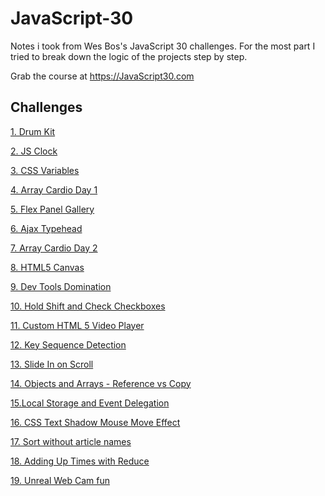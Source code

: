 # JavaScript-30
Notes i took from Wes Bos's JavaScript 30 challenges. 
For the most part I tried to break down the logic of the projects step by step.

Grab the course at https://JavaScript30.com



## Challenges 
[1. Drum Kit](https://github.com/Iambizi/JavaScript-30/tree/master/01%20JavaScript%20Drum%20kit#javascript-drum-kit)

[2. JS Clock](https://github.com/Iambizi/JavaScript-30/tree/master/02%20JS%20Clock)

[3. CSS Variables](https://github.com/Iambizi/JavaScript-30/tree/master/03%20CSS%20Variables#css-variables)

[4. Array Cardio Day 1](https://github.com/Iambizi/JavaScript-30/tree/master/04%20Array%20Cardio%20Day%201)

[5. Flex Panel Gallery](https://github.com/Iambizi/JavaScript-30/tree/master/05%20Flex%20Panel%20Gallery#flex-panel-gallery)

[6. Ajax Typehead](https://github.com/Iambizi/JavaScript-30/tree/master/06%20Ajax%20Type%20Ahead#ajax-type-ahead)

[7. Array Cardio Day 2](https://github.com/Iambizi/JavaScript-30/tree/master/07%20Array%20Cardio%20Day%202)

[8. HTML5 Canvas](https://github.com/Iambizi/JavaScript-30/tree/master/08%20HTML5%20Canvas#html-5-canvas)

[9. Dev Tools Domination](https://github.com/Iambizi/JavaScript-30/tree/master/09%2014%20Must%20Know%20Dev%20Tools%20Tricks#14-must-know-dev-tool-tricks)

[10. Hold Shift and Check Checkboxes](https://github.com/Iambizi/JavaScript-30/tree/master/10%20Hold%20Shift%20and%20Check%20Checkboxes)

[11. Custom HTML 5 Video Player](https://github.com/Iambizi/JavaScript-30/tree/master/11%20Custom%20HTML%205%20Video%20Player)

[12. Key Sequence Detection](https://github.com/Iambizi/JavaScript-30/tree/master/12%20Key%20Sequence%20Detection)

[13. Slide In on Scroll](https://github.com/Iambizi/JavaScript-30/tree/master/13%20Slide%20In%20on%20Scroll)

[14. Objects and Arrays - Reference vs Copy](https://github.com/Iambizi/JavaScript-30/tree/master/14%20Objects%20and%20Arrays%20-%20Reference%20VS%20Copy)

[15.Local Storage and Event Delegation](https://github.com/Iambizi/JavaScript-30/tree/master/15%20LocalStorage%20and%20Event%20Delegation)

[16. CSS Text Shadow Mouse Move Effect](https://github.com/Iambizi/JavaScript-30/tree/master/16%20CSS%20Text%20Shadow%20Mouse%20Move%20Effect)

[17. Sort without article names](https://github.com/Iambizi/JavaScript-30/tree/master/17%20Sort%20without%20articles)

[18. Adding Up Times with Reduce](https://github.com/Iambizi/JavaScript-30/tree/master/18%20Adding%20Up%20Times%20with%20Reduce)

[19. Unreal Web Cam fun](https://github.com/Iambizi/JavaScript-30/tree/master/19%20Unreal%20Webcam%20Fun)

